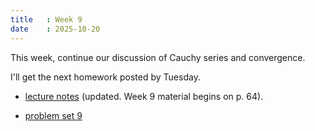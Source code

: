 ```yaml
---
title   : Week 9
date    : 2025-10-20
---
```


This week, continue our discussion of Cauchy series and convergence.

I'll get the next homework posted by Tuesday.

- [lecture notes](/course-content/bridge-to-higher-math.pdf)  (updated. Week 9 material begins on p. 64).


- [problem set 9](/course-content/2025-11-03--ps-09.pdf)   
